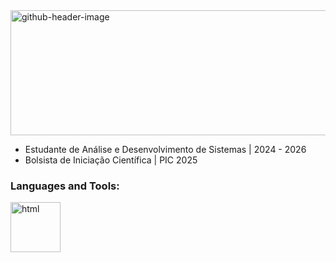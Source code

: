 <img width="661" height="200" alt="github-header-image" src="https://github.com/user-attachments/assets/f55465ee-626e-4ab2-8019-032e4fd612d5" />

<UL>
<li>Estudante de Análise e Desenvolvimento de Sistemas | 2024 - 2026</li>
<li>Bolsista de Iniciação Científica | PIC 2025</li>
</UL>
<h3 align="left">Languages and Tools:</h3>
<p align="left"> <img src="https://thumbnail.imgbin.com/16/5/22/imgbin-html-world-wide-web-consortium-world-wide-web-H1tsfjhNjr5AM4eGecdgji0hW_t.jpg" alt="html" width="80" height="80"/> </a> </p>


